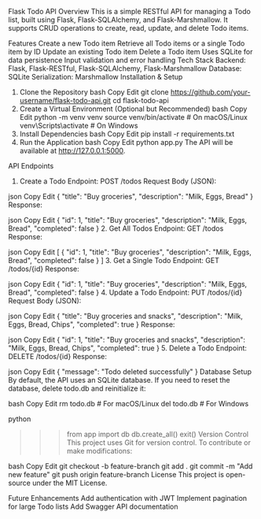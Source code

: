 Flask Todo API
Overview
This is a simple RESTful API for managing a Todo list, built using Flask, Flask-SQLAlchemy, and Flask-Marshmallow. It supports CRUD operations to create, read, update, and delete Todo items.

Features
Create a new Todo item
Retrieve all Todo items or a single Todo item by ID
Update an existing Todo item
Delete a Todo item
Uses SQLite for data persistence
Input validation and error handling
Tech Stack
Backend: Flask, Flask-RESTful, Flask-SQLAlchemy, Flask-Marshmallow
Database: SQLite
Serialization: Marshmallow
Installation & Setup
1. Clone the Repository
bash
Copy
Edit
git clone https://github.com/your-username/flask-todo-api.git
cd flask-todo-api
2. Create a Virtual Environment (Optional but Recommended)
bash
Copy
Edit
python -m venv venv
source venv/bin/activate  # On macOS/Linux
venv\Scripts\activate  # On Windows
3. Install Dependencies
bash
Copy
Edit
pip install -r requirements.txt
4. Run the Application
bash
Copy
Edit
python app.py
The API will be available at http://127.0.0.1:5000.

API Endpoints
1. Create a Todo
Endpoint: POST /todos
Request Body (JSON):

json
Copy
Edit
{
  "title": "Buy groceries",
  "description": "Milk, Eggs, Bread"
}
Response:

json
Copy
Edit
{
  "id": 1,
  "title": "Buy groceries",
  "description": "Milk, Eggs, Bread",
  "completed": false
}
2. Get All Todos
Endpoint: GET /todos
Response:

json
Copy
Edit
[
  {
    "id": 1,
    "title": "Buy groceries",
    "description": "Milk, Eggs, Bread",
    "completed": false
  }
]
3. Get a Single Todo
Endpoint: GET /todos/{id}
Response:

json
Copy
Edit
{
  "id": 1,
  "title": "Buy groceries",
  "description": "Milk, Eggs, Bread",
  "completed": false
}
4. Update a Todo
Endpoint: PUT /todos/{id}
Request Body (JSON):

json
Copy
Edit
{
  "title": "Buy groceries and snacks",
  "description": "Milk, Eggs, Bread, Chips",
  "completed": true
}
Response:

json
Copy
Edit
{
  "id": 1,
  "title": "Buy groceries and snacks",
  "description": "Milk, Eggs, Bread, Chips",
  "completed": true
}
5. Delete a Todo
Endpoint: DELETE /todos/{id}
Response:

json
Copy
Edit
{
  "message": "Todo deleted successfully"
}
Database Setup
By default, the API uses an SQLite database. If you need to reset the database, delete todo.db and reinitialize it:

bash
Copy
Edit
rm todo.db  # For macOS/Linux
del todo.db  # For Windows

python
>>> from app import db
>>> db.create_all()
>>> exit()
Version Control
This project uses Git for version control. To contribute or make modifications:

bash
Copy
Edit
git checkout -b feature-branch
git add .
git commit -m "Add new feature"
git push origin feature-branch
License
This project is open-source under the MIT License.

Future Enhancements
Add authentication with JWT
Implement pagination for large Todo lists
Add Swagger API documentation
